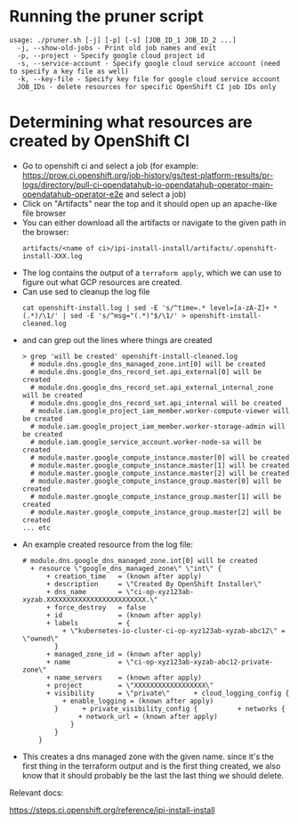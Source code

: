 # Running the pruner script

```
usage: ./pruner.sh [-j] [-p] [-s] [JOB_ID_1 JOB_ID_2 ...]
  -j, --show-old-jobs - Print old job names and exit
  -p, --project - Specify google cloud project id
  -s, --service-account - Specify google cloud service account (need to specify a key file as well)
  -k, --key-file - Specify key file for google cloud service account
  JOB_IDs - delete resources for specific OpenShift CI job IDs only
```

# Determining what resources are created by OpenShift CI

- Go to openshift ci and select a job (for example: https://prow.ci.openshift.org/job-history/gs/test-platform-results/pr-logs/directory/pull-ci-opendatahub-io-opendatahub-operator-main-opendatahub-operator-e2e and select a job)
- Click on "Artifacts" near the top and it should open up an apache-like file browser
- You can either download all the artifacts or navigate to the given path in the browser:
  ```
  artifacts/<name of ci>/ipi-install-install/artifacts/.openshift-install-XXX.log
  ```
- The log contains the output of a `terraform apply`, which we can use to figure out what GCP resources are created.
- Can use sed to cleanup the log file
  ```
  cat openshift-install.log | sed -E 's/^time=.* level=[a-zA-Z]+ *(.*)/\1/' | sed -E 's/^msg="(.*)"$/\1/' > openshift-install-cleaned.log
  ```
- and can grep out the lines where things are created
  ```
  > grep 'will be created' openshift-install-cleaned.log
    # module.dns.google_dns_managed_zone.int[0] will be created
    # module.dns.google_dns_record_set.api_external[0] will be created
    # module.dns.google_dns_record_set.api_external_internal_zone will be created
    # module.dns.google_dns_record_set.api_internal will be created
    # module.iam.google_project_iam_member.worker-compute-viewer will be created
    # module.iam.google_project_iam_member.worker-storage-admin will be created
    # module.iam.google_service_account.worker-node-sa will be created
    # module.master.google_compute_instance.master[0] will be created
    # module.master.google_compute_instance.master[1] will be created
    # module.master.google_compute_instance.master[2] will be created
    # module.master.google_compute_instance_group.master[0] will be created
    # module.master.google_compute_instance_group.master[1] will be created
    # module.master.google_compute_instance_group.master[2] will be created
  ... etc
  ```
- An example created resource from the log file:
  ```
  # module.dns.google_dns_managed_zone.int[0] will be created
    + resource \"google_dns_managed_zone\" \"int\" {
        + creation_time   = (known after apply)
        + description     = \"Created By OpenShift Installer\"
        + dns_name        = \"ci-op-xyz123ab-xyzab.XXXXXXXXXXXXXXXXXXXXXXXXX.\"
        + force_destroy   = false
        + id              = (known after apply)
        + labels          = {
            + \"kubernetes-io-cluster-ci-op-xyz123ab-xyzab-abc12\" = \"owned\"
          }
        + managed_zone_id = (known after apply)
        + name            = \"ci-op-xyz123ab-xyzab-abc12-private-zone\"
        + name_servers    = (known after apply)
        + project         = \"XXXXXXXXXXXXXXXXXX\"
        + visibility      = \"private\"      + cloud_logging_config {
            + enable_logging = (known after apply)
          }      + private_visibility_config {          + networks {
                + network_url = (known after apply)
              }
          }
      } 
  ```
- This creates a dns managed zone with the given name. since it's the first thing in the terraform output and is the first thing created, we also know that it should probably be the last the last thing we should delete.


Relevant docs:

https://steps.ci.openshift.org/reference/ipi-install-install

